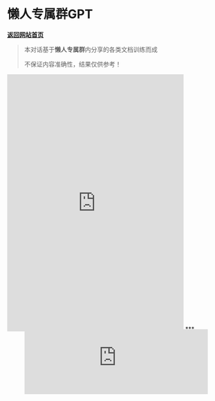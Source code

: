 # 懒人专属群GPT

[**返回网站首页**](/README.md)

> 本对话基于**懒人专属群**内分享的各类文档训练而成
>
> 不保证内容准确性，结果仅供参考！

<iframe src="https://chato.cn/b/qzov85nvywrmydnj?source=懒人专属群" width="408px" height="594px" frameborder="0">
</iframe>
***

<figure class="notion-asset-wrapper notion-asset-wrapper-embed notion-block-1c5fa359e4d443798dfa7bc86198900a"><div style="position:relative;display:flex;justify-content:center;align-self:center;width:100%;max-width:100%;flex-direction:column;height:106.99510955810547px"><iframe class="notion-asset-object-fit" src="https://cn.widgetstore.net/view/index.html?q=5b049cc8622189440f31d6307d40e568.41d77edc6507a37202b75520258dcf2d" title="iframe embed" frameborder="0" allowfullscreen="" loading="lazy" scrolling="auto"></iframe></div></figure>